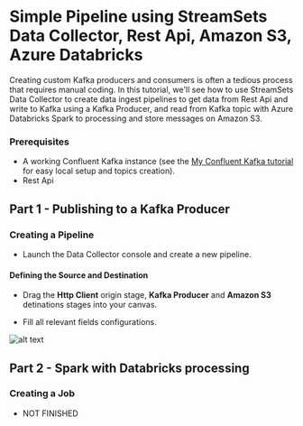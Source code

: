 # Simple Pipeline using StreamSets Data Collector, Rest Api, Amazon S3, Azure Databricks
Creating custom Kafka producers and consumers is often a tedious process that requires manual coding. In this tutorial, we'll see how to use StreamSets Data Collector to create data ingest pipelines to get data from Rest Api and write to Kafka using a Kafka Producer, and read from Kafka topic with Azure Databricks Spark to processing and store messages on Amazon S3.

### Prerequisites

* A working Confluent Kafka instance (see the [My Confluent Kafka tutorial](https://github.com/albertochong/AWS-KAFKA-CONFLUENT-PLATFORM) for easy local setup and topics creation).
* Rest Api

## Part 1 - Publishing to a Kafka Producer

### Creating a Pipeline
* Launch the Data Collector console and create a new pipeline.

#### Defining the Source and Destination
* Drag the **Http Client** origin stage, **Kafka Producer** and **Amazon S3** detinations stages into your canvas.

* Fill all relevant fields configurations.

![alt text](https://achong.blob.core.windows.net/gitimages/pipeline_Get_Lisbom_Bus_Status_to_Kafka.PNG)

## Part 2 - Spark with Databricks processing

### Creating a Job
* NOT FINISHED
